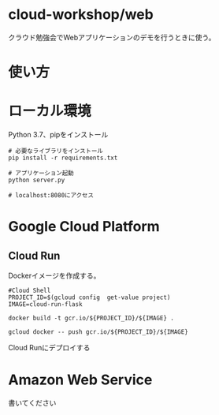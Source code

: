 # cloud-workshop/web

クラウド勉強会でWebアプリケーションのデモを行うときに使う。  

# 使い方

# ローカル環境
Python 3.7、pipをインストール

```
# 必要なライブラリをインストール
pip install -r requirements.txt

# アプリケーション起動
python server.py

# localhost:8080にアクセス
```

# Google Cloud Platform

## Cloud Run

Dockerイメージを作成する。
```
#Cloud Shell
PROJECT_ID=$(gcloud config  get-value project)
IMAGE=cloud-run-flask

docker build -t gcr.io/${PROJECT_ID}/${IMAGE} .

gcloud docker -- push gcr.io/${PROJECT_ID}/${IMAGE}

```

Cloud Runにデプロイする

# Amazon Web Service
書いてください
